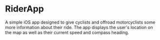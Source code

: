 # RiderApp
A simple iOS app designed to give cyclists and offroad motorcyclists some more information about their ride. 
The app displays the user's location on the map as well as their current speed and compass heading.
